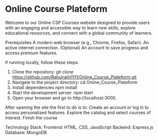 # Online Course Plateform
Welcome to our Online CSP Courses website designed to provide users with an engaging and accessible way to learn new skills, explore educational resources, and connect with a global community of learners.

Prerequisites
A modern web browser (e.g., Chrome, Firefox, Safari).
An active internet connection.
(Optional) An account to save progress and access premium features.

If running locally, follow these steps:

1) Clone the repository:
git clone https://github.com/Rahulrajln1111/Online_Course_Plateform.git  
2) Navigate to the project directory:
cd Online_Course_Plateform
3) Install dependencies 
npm install  
4) Start the development server:
npm start  
5) Open your browser and go to http://localhost:3000.

After opening the site the first to do is to:
Create an account or log in to access personalized features.
Explore the catalog and select courses of interest.
Finish the course

Technology Stack:
Frontend: HTML, CSS, JavaScript
Backend: Express.js
Database: MongoDB

